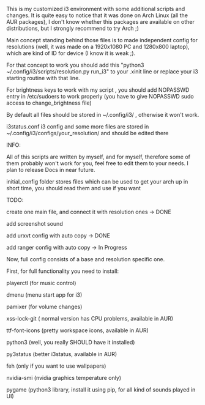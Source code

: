 This is my customized i3 environment with some additional scripts and changes.
It is quite easy to notice that it was done on Arch Linux (all the AUR packages), I don't know whether this packages are available on other distributions, but I strongly recommend to try Arch ;)

Main concept standing behind those files is to made independent config for resolutions (well, it was made on a 1920x1080 PC and 1280x800 laptop), which are kind of ID for device (I know it is weak ;).

For that concept to work you should add this "python3 ~/.config/i3/scripts/resolution.py run_i3" to your .xinit line or replace your i3 starting routine with that line.

For brightness keys to work with my script , you should add NOPASSWD entry in /etc/sudoers to work properly (you have to give NOPASSWD sudo access to change_brightness file)

By default all files should be stored in ~/.config/i3/ , otherwise it won't work.

i3status.conf i3 config and some more files are stored in ~/.config/i3/configs/your_resolution/ and should be edited there

INFO: 

All of this scripts are written by myself, and for myself, therefore some of them probably won't work for you, feel free to edit them to your needs. I plan to release Docs in near future.

initial_config folder stores files which can be used to get your arch up in short time, you should read them and use if you want

TODO:

 create one main file, and connect it with resolution ones -> DONE

 add screenshot sound 

 add urxvt config with auto copy -> DONE

 add ranger config with auto copy -> In Progress


Now, full config consists of a base and resolution specific one.


First, for full functionality you need to install:

playerctl (for music control)

dmenu (menu start app for i3)

pamixer (for volume changes)

xss-lock-git ( normal version has CPU problems, available in AUR) 

ttf-font-icons (pretty workspace icons, available in AUR) 

python3 (well, you really SHOULD have it installed)  

py3status (better i3status, available in AUR)

feh (only if you want to use wallpapers)

nvidia-smi (nvidia graphics temperature only)

pygame (python3 library, install it using pip, for all kind of sounds played in UI)
